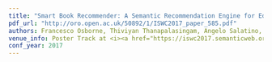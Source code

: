 ```yaml
---
title: "Smart Book Recommender: A Semantic Recommendation Engine for Editorial Products"
pdf_url: "http://oro.open.ac.uk/50892/1/ISWC2017_paper_585.pdf"
authors: Francesco Osborne, Thiviyan Thanapalasingam, Angelo Salatino, Aliaksandr Birukou and Enrico Motta
venue_info: Poster Track at <i><a href="https://iswc2017.semanticweb.org/">ISWC (International Semantic Web Conference) 2017</a></i>
conf_year: 2017
---
```

